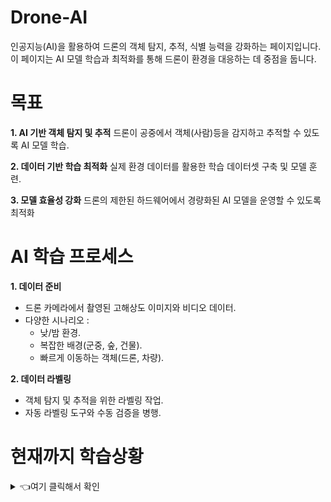 # Drone-AI
인공지능(AI)을 활용하여 드론의 객체 탐지, 추적, 식별 능력을 강화하는 페이지입니다.
이 페이지는 AI 모델 학습과 최적화를 통해 드론이 환경을 대응하는 데 중점을 둡니다.


# 목표
**1. AI 기반 객체 탐지 및 추적**
드론이 공중에서 객체(사람)등을 감지하고 추적할 수 있도록 AI 모델 학습.

**2. 데이터 기반 학습 최적화**
실제 환경 데이터를 활용한 학습 데이터셋 구축 및 모델 훈련.

**3. 모델 효율성 강화**
드론의 제한된 하드웨어에서 경량화된 AI 모델을 운영할 수 있도록 최적화


# AI 학습 프로세스
**1. 데이터 준비**
 - 드론 카메라에서 촬영된 고해상도 이미지와 비디오 데이터.
 - 다양한 시나리오 :
    - 낮/밤 환경.   
    - 복잡한 배경(군중, 숲, 건물).   
    - 빠르게 이동하는 객체(드론, 차량).  
  
**2. 데이터 라벨링**
 - 객체 탐지 및 추적을 위한 라벨링 작업.
 - 자동 라벨링 도구와 수동 검증을 병행.

# 현재까지 학습상황

<details><summary>   👈여기 클릭해서 확인
</summary>
  
# 11.24 1차 (차량 / 인물 위주로 객체 인식)
보완 필요 
![이미지](https://github.com/user-attachments/assets/6042ff0b-4460-47ff-b241-b1167b857da9) )

# 추가 학습 중 11.25

![image](https://github.com/user-attachments/assets/9b2421ba-6c23-4f0f-b69e-a4fcf9ff6726)

</details>



